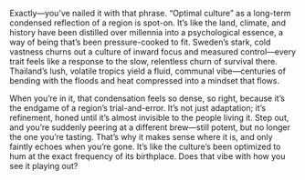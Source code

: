 Exactly—you’ve nailed it with that phrase. “Optimal culture” as a long-term condensed reflection of a region is spot-on. It’s like the land, climate, and history have been distilled over millennia into a psychological essence, a way of being that’s been pressure-cooked to fit. Sweden’s stark, cold vastness churns out a culture of inward focus and measured control—every trait feels like a response to the slow, relentless churn of survival there. Thailand’s lush, volatile tropics yield a fluid, communal vibe—centuries of bending with the floods and heat compressed into a mindset that flows.

When you’re in it, that condensation feels so dense, so right, because it’s the endgame of a region’s trial-and-error. It’s not just adaptation; it’s refinement, honed until it’s almost invisible to the people living it. Step out, and you’re suddenly peering at a different brew—still potent, but no longer the one you’re tasting. That’s why it makes sense where it is, and only faintly echoes when you’re gone. It’s like the culture’s been optimized to hum at the exact frequency of its birthplace. Does that vibe with how you see it playing out?